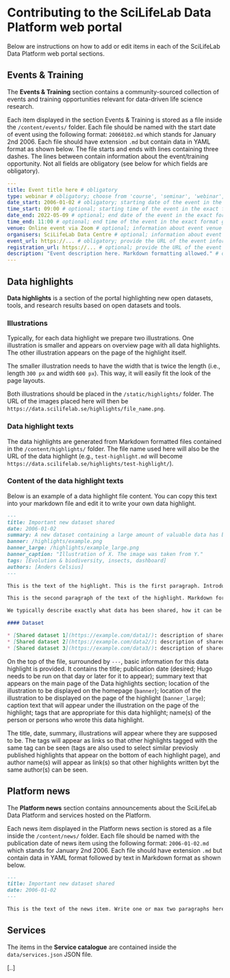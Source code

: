 # Contributing to the SciLifeLab Data Platform web portal

Below are instructions on how to add or edit items in each of the SciLifeLab Data Platform web portal sections.

## Events & Training

The __Events & Training__ section contains a community-sourced collection of events and training opportunities relevant for data-driven life science research.

Each item displayed in the section Events & Training is stored as a file inside the `/content/events/` folder. Each file should be named with the start date of event using the following format: `20060102.md` which stands for January 2nd 2006. Each file should have extension `.md` but contain data in YAML format as shown below. The file starts and ends with lines containing three dashes. The lines between contain information about the event/training opportunity. Not all fields are obligatory (see below for which fields are obligatory).

```YAML
---
title: Event title here # obligatory
type: webinar # obligatory; choose from 'course', 'seminar', 'webinar', 'workshop', 'conference'
date_start: 2006-01-02 # obligatory; starting date of the event in the exact format given as an example here
time_start: 09:00 # optional; starting time of the event in the exact format given as an example here
date_end: 2022-05-09 # optional; end date of the event in the exact format given as an example here
time_end: 11:00 # optional; end time of the event in the exact format given as an example here
venue: Online event via Zoom # optional; information about event venue in free text format
organisers: SciLifeLab Data Centre # optional; information about event organiser(s) in free text format
event_url: https://... # obligatory; provide the URL of the event information webpage starting with https://.
registration_url: https://... # optional; provide the URL of the event registration webpage starting with https://.
description: "Event description here. Markdown formatting allowed." # optional; provide a description of the event in free text, markdown formatting such as *italic*, **bold**, [link](https://..) is allowed here; if you use markdown formatting make sure to have quotation marks around the text.
---
```

## Data highlights

__Data highlights__ is a section of the portal highlighting new open datasets, tools, and research results based on open datasets and tools.

### Illustrations

Typically, for each data highlight we prepare two illustrations. One illustration is smaller and appears on overview page with all data highlights. The other illustration appears on the page of the highlight itself.

The smaller illustration needs to have the width that is twice the length (i.e., length `300 px` and width `600 px`). This way, it will easily fit the look of the page layouts.

Both illustrations should be placed in the `/static/highlights/` folder. The URL of the images placed here will then be `https://data.scilifelab.se/highlights/file_name.png`.

### Data highlight texts

The data highlights are generated from Markdown formatted files contained in the `/content/highlights/` folder. The file name used here will also be the URL of the data highlight (e.g., `test-highlight.md` will become `https://data.scilifelab.se/highlights/test-highlight/`).

### Content of the data highlight texts

Below is an example of a data highlight file content. You can copy this text into your markdown file and edit it to write your own data highlight.

```Markdown
---
title: Important new dataset shared
date: 2006-01-02
summary: A new dataset containing a large amount of valuable data has been openly shared.
banner: /highlights/example.png
banner_large: /highlights/example_large.png
banner_caption: "Illustration of X. The image was taken from Y."
tags: [Evolution & biodiversity, insects, dashboard]
authors: [Anders Celsius]
---

This is the text of the highlight. This is the first paragraph. Introduce why this is an important topic.

This is the second paragraph of the text of the highlight. Markdown formatting should be used in the text. For example, you can make a piece of text italic by placing an asterisk at the beginning and end, *like this*. You can make a piece of text bold by placing two asterisks at the beginning and end, **like this**. You can also add a link with square brackets following round round brackets, [like this](https://example.com/data/).

We typically describe exactly what data has been shared, how it can be re-used, and give links to where it can be downloaded.

#### Dataset

* [Shared dataset 1](https://example.com/data1/): description of shared dataset 1
* [Shared dataset 2](https://example.com/data2/): description of shared dataset 2
* [Shared dataset 3](https://example.com/data3/): description of shared dataset 3

```

On the top of the file, surrounded by `---`, basic information for this data highlight is provided. It contains the title; publication date (desired; Hugo needs to be run on that day or later for it to appear); summary text that appears on the main page of the Data highlights section; location of the illustration to be displayed on the homepage (`banner`); location of the illustration to be displayed on the page of the highlight (`banner_large`); caption text that will appear under the illustration on the page of the highlight; tags that are appropriate for this data highlight; name(s) of the person or persons who wrote this data highlight.

The title, date, summary, illustrations will appear where they are supposed to be. The tags will appear as links so that other highlights tagged with the same tag can be seen (tags are also used to select similar previosly published highlights that appear on the bottom of each highlight page), and author name(s) will appear as link(s) so that other highlights written byt the same author(s) can be seen.

## Platform news

The __Platform news__ section contains announcements about the SciLifeLab Data Platform and services hosted on the Platform.

Each news item displayed in the Platform news section is stored as a file inside the `/content/news/` folder. Each file should be named with the publication date of news item using the following format: `2006-01-02.md` which stands for January 2nd 2006. Each file should have extension `.md` but contain data in YAML format followed by text in Markdown format as shown below.

```Markdown
---
title: Important new dataset shared
date: 2006-01-02
---

This is the text of the news item. Write one or max two paragraphs here. Markdown formatting can be used in the text. For example, you can make a piece of text italic by placing an asterisk at the beginning and end, *like this*. You can make a piece of text bold by placing two asterisks at the beginning and end, **like this**. You can also add a link with square brackets following round round brackets, [like this](https://example.com/data/).

```

## Services

The items in the __Service catalogue__ are contained inside the `data/services.json` JSON file.

[..]
